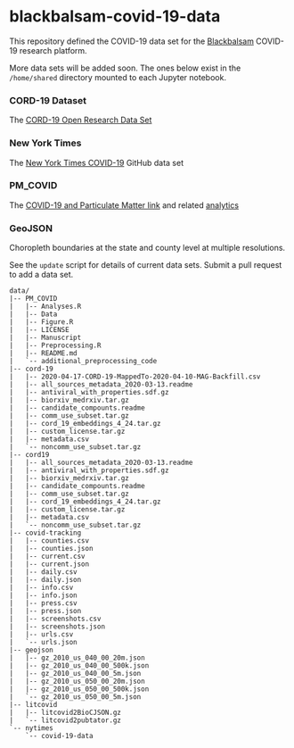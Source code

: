 # blackbalsam-covid-19-data

This repository defined the COVID-19 data set for the [Blackbalsam](https://github.com/stevencox/blackbalsam/edit/master/README.md) COVID-19 research platform.

More data sets will be added soon. The ones below exist in the `/home/shared` directory mounted to each Jupyter notebook.

### CORD-19 Dataset
The [CORD-19 Open Research Data Set](https://www.semanticscholar.org/cord19/download)

### New York Times
The [New York Times COVID-19](https://github.com/nytimes/covid-19-data) GitHub data set 

### PM_COVID
The [COVID-19 and Particulate Matter link](https://projects.iq.harvard.edu/covid-pm/home) and related [analytics](https://github.com/wxwx1993/PM_COVID)

### GeoJSON
Choropleth boundaries at the state and county level at multiple resolutions.

See the `update` script for details of current data sets. Submit a pull request to add a data set.

```
data/
|-- PM_COVID
|   |-- Analyses.R
|   |-- Data
|   |-- Figure.R
|   |-- LICENSE
|   |-- Manuscript
|   |-- Preprocessing.R
|   |-- README.md
|   `-- additional_preprocessing_code
|-- cord-19
|   |-- 2020-04-17-CORD-19-MappedTo-2020-04-10-MAG-Backfill.csv
|   |-- all_sources_metadata_2020-03-13.readme
|   |-- antiviral_with_properties.sdf.gz
|   |-- biorxiv_medrxiv.tar.gz
|   |-- candidate_compounts.readme
|   |-- comm_use_subset.tar.gz
|   |-- cord_19_embeddings_4_24.tar.gz
|   |-- custom_license.tar.gz
|   |-- metadata.csv
|   `-- noncomm_use_subset.tar.gz
|-- cord19
|   |-- all_sources_metadata_2020-03-13.readme
|   |-- antiviral_with_properties.sdf.gz
|   |-- biorxiv_medrxiv.tar.gz
|   |-- candidate_compounts.readme
|   |-- comm_use_subset.tar.gz
|   |-- cord_19_embeddings_4_24.tar.gz
|   |-- custom_license.tar.gz
|   |-- metadata.csv
|   `-- noncomm_use_subset.tar.gz
|-- covid-tracking
|   |-- counties.csv
|   |-- counties.json
|   |-- current.csv
|   |-- current.json
|   |-- daily.csv
|   |-- daily.json
|   |-- info.csv
|   |-- info.json
|   |-- press.csv
|   |-- press.json
|   |-- screenshots.csv
|   |-- screenshots.json
|   |-- urls.csv
|   `-- urls.json
|-- geojson
|   |-- gz_2010_us_040_00_20m.json
|   |-- gz_2010_us_040_00_500k.json
|   |-- gz_2010_us_040_00_5m.json
|   |-- gz_2010_us_050_00_20m.json
|   |-- gz_2010_us_050_00_500k.json
|   `-- gz_2010_us_050_00_5m.json
|-- litcovid
|   |-- litcovid2BioCJSON.gz
|   `-- litcovid2pubtator.gz
`-- nytimes
    `-- covid-19-data
```

